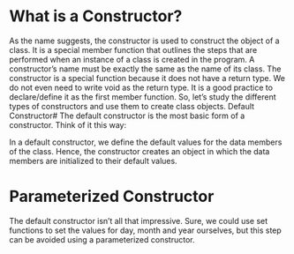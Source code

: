 # What is a Constructor?
As the name suggests, the constructor is used to construct the object of a class. It is a special member function that outlines the steps that are performed when an instance of a class is created in the program.
A constructor’s name must be exactly the same as the name of its class.
The constructor is a special function because it does not have a return type. We do not even need to write void as the return type. It is a good practice to declare/define it as the first member function.
So, let’s study the different types of constructors and use them to create class objects.
Default Constructor#
The default constructor is the most basic form of a constructor. Think of it this way:

In a default constructor, we define the default values for the data members of the class. Hence, the constructor creates an object in which the data members are initialized to their default values.

# Parameterized Constructor
The default constructor isn’t all that impressive. Sure, we could use set functions to set the values for day, month and year ourselves, but this step can be avoided using a parameterized constructor.
